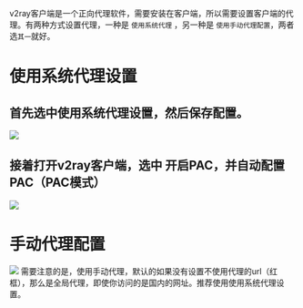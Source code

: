v2ray客户端是一个正向代理软件，需要安装在客户端，所以需要设置客户端的代理。有两种方式设置代理，一种是 `使用系统代理`  ，另一种是 `使用手动代理配置`，两者选`其一`就好。

# 使用系统代理设置
## 首先选中使用系统代理设置，然后保存配置。
![](https://s1.ax1x.com/2020/05/08/Ynv6oD.png)

## 接着打开v2ray客户端，选中 开启PAC，并自动配置PAC（PAC模式）
![](https://s1.ax1x.com/2020/05/08/YnvseK.png)

# 手动代理配置
![](https://s1.ax1x.com/2020/05/08/YnvydO.png)
需要注意的是，使用手动代理，默认的如果没有设置不使用代理的url（红框），那么是全局代理，即使你访问的是国内的网址。推荐使用使用系统代理设置。
